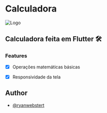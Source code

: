 
# Calculadora

![Logo](https://upload.wikimedia.org/wikipedia/commons/1/17/Google-flutter-logo.png)
<h2> Calculadora feita em Flutter 🛠️</h2>

### Features

- [x] Operações matemáticas básicas
- [x] Responsividade da tela


## Author

- [@ryanwebstert](https://www.github.com/ryanwebstert)

  
